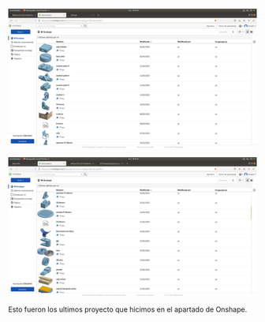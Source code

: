 ![](https://github.com/aRnAu1012/3-Trimestre/blob/main/Captura%20de%20pantalla%20de%202022-05-23%2010-40-25.png)

![](https://github.com/aRnAu1012/3-Trimestre/blob/main/Captura%20de%20pantalla%20de%202022-05-23%2010-42-33.png)

Esto fueron los ultimos proyecto que hicimos en el apartado de Onshape.
